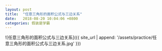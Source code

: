 ```yaml
---
layout: post
title:  "任意三角形的面积公式与三边关系"
date:   2018-08-20 10:04:06 +0800
categories: 假装是学霸
---
```


![任意三角形的面积公式与三边关系]({{ site_url | append: '/assets/practice/任意三角形的面积公式与三边关系.jpg' }})